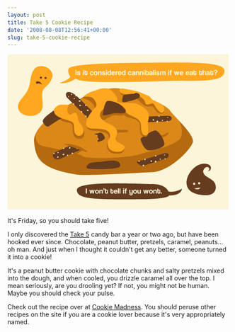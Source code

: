 ```yaml
---
layout: post
title: Take 5 Cookie Recipe
date: '2008-08-08T12:56:41+00:00'
slug: take-5-cookie-recipe
---
```

<img src='images/uploads/2008/08/take_five_cookie.gif' alt='Take Five Cookie' class="yellowborder" />

It's Friday, so you should take five!

I only discovered the <a href="http://www.hersheys.com/products/details/take5.asp">Take 5</a> candy bar a year or two ago, but have been hooked ever since. Chocolate, peanut butter, pretzels, caramel, peanuts... oh man. And just when I thought it couldn't get any better, someone turned it into a cookie!

It's a peanut butter cookie with chocolate chunks and salty pretzels mixed into the dough, and when cooled, you drizzle caramel all over the top. I mean seriously, are you drooling yet? If not, you might not be human. Maybe you should check your pulse.

Check out the recipe over at <a href="http://www.cookiemadness.net/?p=1558">Cookie Madness</a>. You should peruse other recipes on the site if you are a cookie lover because it's very appropriately named.
